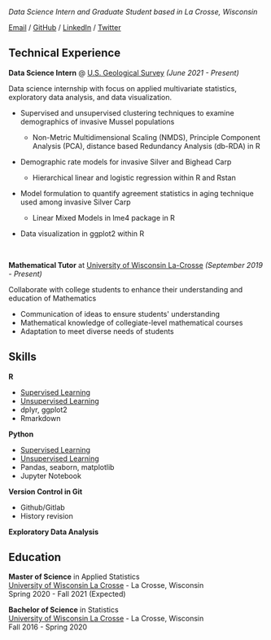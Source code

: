_Data Science Intern and Graduate Student based in La Crosse, Wisconsin_

[Email](mailto:oliver.john@uwlax.edu) / [GitHub](https://github.com/oliverjohnw) / [LinkedIn](https://www.linkedin.com/in/john-oliver-76508519a/) / [Twitter](https://twitter.com/olliejay_stats)

## Technical Experience

**Data Science Intern** @ [U.S. Geological Survey](https://www.usgs.gov/) _(June 2021 - Present)_ <br>

Data science internship with focus on applied multivariate statistics, exploratory data analysis, and data visualization. <br>

 - Supervised and unsupervised clustering techniques to examine demographics of invasive Mussel populations
     * Non-Metric Multidimensional Scaling (NMDS), Principle Component Analysis (PCA), distance based Redundancy Analysis (db-RDA) in R

 -  Demographic rate models for invasive Silver and Bighead Carp
     - Hierarchical linear and logistic regression within R and Rstan

 -  Model formulation to quantify agreement statistics in aging technique used among invasive Silver Carp
     - Linear Mixed Models in lme4 package in R

 - Data visualization in ggplot2 within R
 <br> 
 
**Mathematical Tutor** at [University of Wisconsin La-Crosse](https:https://www.uwlax.edu/) _(September 2019 - Present)_<br>

Collaborate with college students to enhance their understanding and education of Mathematics
 - Communication of ideas to ensure students' understanding
 - Mathematical knowledge of collegiate-level mathematical courses
 - Adaptation to meet diverse needs of students

## Skills

**R**
 - [Supervised Learning](https://github.com/oliverjohnw/supervised-learning)
 - [Unsupervised Learning](https://github.com/oliverjohnw/unsupervised-learning)
 - dplyr, ggplot2
 - Rmarkdown
 

**Python**
 - [Supervised Learning](https://github.com/oliverjohnw/supervised-learning)
 - [Unsupervised Learning](https://github.com/oliverjohnw/unsupervised-learning)
 - Pandas, seaborn, matplotlib
 - Jupyter Notebook

**Version Control in Git**
 - Github/Gitlab
 - History revision

**Exploratory Data Analysis**


## Education

**Master of Science**  in Applied Statistics <br>
[University of Wisconsin La Crosse](https://www.uwlax.edu/grad/statistics/) - La Crosse, Wisconsin <br>
Spring 2020 - Fall 2021 (Expected)

**Bachelor of Science**  in Statistics <br>
[University of Wisconsin La Crosse](http://catalog.uwlax.edu/undergraduate/mathematics/statistics-bs/)  - La Crosse, Wisconsin <br>
Fall 2016 - Spring 2020 
